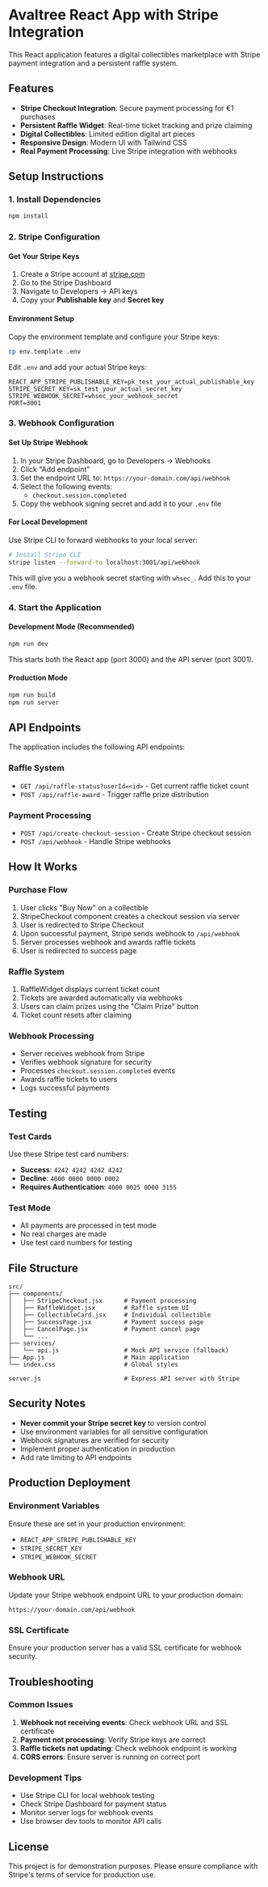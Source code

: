 # Avaltree React App with Stripe Integration

This React application features a digital collectibles marketplace with Stripe payment integration and a persistent raffle system.

## Features

- **Stripe Checkout Integration**: Secure payment processing for €1 purchases
- **Persistent Raffle Widget**: Real-time ticket tracking and prize claiming
- **Digital Collectibles**: Limited edition digital art pieces
- **Responsive Design**: Modern UI with Tailwind CSS
- **Real Payment Processing**: Live Stripe integration with webhooks

## Setup Instructions

### 1. Install Dependencies

```bash
npm install
```

### 2. Stripe Configuration

#### Get Your Stripe Keys
1. Create a Stripe account at [stripe.com](https://stripe.com)
2. Go to the Stripe Dashboard
3. Navigate to Developers → API keys
4. Copy your **Publishable key** and **Secret key**

#### Environment Setup
Copy the environment template and configure your Stripe keys:

```bash
cp env.template .env
```

Edit `.env` and add your actual Stripe keys:
```
REACT_APP_STRIPE_PUBLISHABLE_KEY=pk_test_your_actual_publishable_key
STRIPE_SECRET_KEY=sk_test_your_actual_secret_key
STRIPE_WEBHOOK_SECRET=whsec_your_webhook_secret
PORT=3001
```

### 3. Webhook Configuration

#### Set Up Stripe Webhook
1. In your Stripe Dashboard, go to Developers → Webhooks
2. Click "Add endpoint"
3. Set the endpoint URL to: `https://your-domain.com/api/webhook`
4. Select the following events:
   - `checkout.session.completed`
5. Copy the webhook signing secret and add it to your `.env` file

#### For Local Development
Use Stripe CLI to forward webhooks to your local server:

```bash
# Install Stripe CLI
stripe listen --forward-to localhost:3001/api/webhook
```

This will give you a webhook secret starting with `whsec_`. Add this to your `.env` file.

### 4. Start the Application

#### Development Mode (Recommended)
```bash
npm run dev
```
This starts both the React app (port 3000) and the API server (port 3001).

#### Production Mode
```bash
npm run build
npm run server
```

## API Endpoints

The application includes the following API endpoints:

### Raffle System
- `GET /api/raffle-status?userId=<id>` - Get current raffle ticket count
- `POST /api/raffle-award` - Trigger raffle prize distribution

### Payment Processing
- `POST /api/create-checkout-session` - Create Stripe checkout session
- `POST /api/webhook` - Handle Stripe webhooks

## How It Works

### Purchase Flow
1. User clicks "Buy Now" on a collectible
2. StripeCheckout component creates a checkout session via server
3. User is redirected to Stripe Checkout
4. Upon successful payment, Stripe sends webhook to `/api/webhook`
5. Server processes webhook and awards raffle tickets
6. User is redirected to success page

### Raffle System
1. RaffleWidget displays current ticket count
2. Tickets are awarded automatically via webhooks
3. Users can claim prizes using the "Claim Prize" button
4. Ticket count resets after claiming

### Webhook Processing
- Server receives webhook from Stripe
- Verifies webhook signature for security
- Processes `checkout.session.completed` events
- Awards raffle tickets to users
- Logs successful payments

## Testing

### Test Cards
Use these Stripe test card numbers:
- **Success**: `4242 4242 4242 4242`
- **Decline**: `4000 0000 0000 0002`
- **Requires Authentication**: `4000 0025 0000 3155`

### Test Mode
- All payments are processed in test mode
- No real charges are made
- Use test card numbers for testing

## File Structure

```
src/
├── components/
│   ├── StripeCheckout.jsx      # Payment processing
│   ├── RaffleWidget.jsx        # Raffle system UI
│   ├── CollectibleCard.jsx     # Individual collectible
│   ├── SuccessPage.jsx         # Payment success page
│   ├── CancelPage.jsx          # Payment cancel page
│   └── ...
├── services/
│   └── api.js                  # Mock API service (fallback)
├── App.js                      # Main application
└── index.css                   # Global styles

server.js                       # Express API server with Stripe
```

## Security Notes

- **Never commit your Stripe secret key** to version control
- Use environment variables for all sensitive configuration
- Webhook signatures are verified for security
- Implement proper authentication in production
- Add rate limiting to API endpoints

## Production Deployment

### Environment Variables
Ensure these are set in your production environment:
- `REACT_APP_STRIPE_PUBLISHABLE_KEY`
- `STRIPE_SECRET_KEY`
- `STRIPE_WEBHOOK_SECRET`

### Webhook URL
Update your Stripe webhook endpoint URL to your production domain:
```
https://your-domain.com/api/webhook
```

### SSL Certificate
Ensure your production server has a valid SSL certificate for webhook security.

## Troubleshooting

### Common Issues

1. **Webhook not receiving events**: Check webhook URL and SSL certificate
2. **Payment not processing**: Verify Stripe keys are correct
3. **Raffle tickets not updating**: Check webhook endpoint is working
4. **CORS errors**: Ensure server is running on correct port

### Development Tips

- Use Stripe CLI for local webhook testing
- Check Stripe Dashboard for payment status
- Monitor server logs for webhook events
- Use browser dev tools to monitor API calls

## License

This project is for demonstration purposes. Please ensure compliance with Stripe's terms of service for production use. 